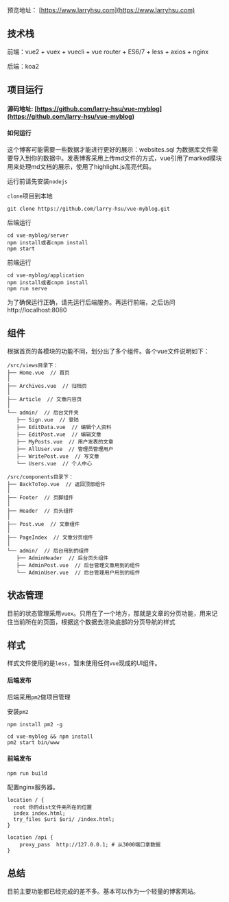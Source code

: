 预览地址： [https://www.larryhsu.com](https://www.larryhsu.com)

## 技术栈

前端：vue2 + vuex + vuecli + vue router + ES6/7 + less + axios + nginx

后端：koa2

## 项目运行

#### 源码地址:  [https://github.com/larry-hsu/vue-myblog](https://github.com/larry-hsu/vue-myblog) 

#### 如何运行

这个博客可能需要一些数据才能进行更好的展示：websites.sql 为数据库文件需要导入到你的数据中。发表博客采用上传md文件的方式，vue引用了marked模块用来处理md文档的展示，使用了highlight.js高亮代码。

运行前请先安装`nodejs`

`clone`项目到本地

```shell
git clone https://github.com/larry-hsu/vue-myblog.git
```

后端运行

```shell
cd vue-myblog/server
npm install或者cnpm install
npm start
```

前端运行

```shell
cd vue-myblog/application
npm install或者cnpm install
npm run serve
```

为了确保运行正确，请先运行后端服务。再运行前端，之后访问 http://localhost:8080

## 组件

根据首页的各模块的功能不同，划分出了多个组件。各个vue文件说明如下：

```shell
/src/views目录下：
├── Home.vue  // 首页
│ 
├── Archives.vue  // 归档页
│   
├── Article  // 文章内容页
│   
└── admin/  // 后台文件夹
   ├── Sign.vue  // 登陆
   ├── EditData.vue  // 编辑个人资料
   ├── EditPost.vue  // 编辑文章
   ├── MyPosts.vue  // 用户发表的文章
   ├── AllUser.vue  // 管理员管理用户
   ├── WritePost.vue  // 写文章
   └── Users.vue  // 个人中心

/src/components目录下：
├── BackToTop.vue  // 返回顶部组件
│   
├── Footer  // 页脚组件
│   
├── Header  // 页头组件
│   
├── Post.vue  // 文章组件
│
├── PageIndex  // 文章分页组件
│
└── admin/  // 后台用到的组件
   ├── AdminHeader  // 后台页头组件
   ├── AdminPost.vue  // 后台管理文章用到的组件
   └── AdminUser.vue  // 后台管理用户用到的组件
```

## 状态管理

目前的状态管理采用`vuex`。只用在了一个地方，那就是文章的分页功能，用来记住当前所在的页面，根据这个数据去渲染底部的分页导航的样式

## 样式

样式文件使用的是`less`，暂未使用任何`vue`现成的UI组件。

#### 后端发布

后端采用`pm2`做项目管理

安装`pm2`

```shell
npm install pm2 -g
```

```
cd vue-myblog && npm install 
pm2 start bin/www
```

#### 前端发布

```
npm run build
```

配置nginx服务器。

   ```
   location / {
     root 你的dist文件夹所在的位置
     index index.html;
     try_files $uri $uri/ /index.html;
   }

   location /api {
       proxy_pass  http://127.0.0.1; # 从3000端口拿数据
   }
   ```

## 总结

目前主要功能都已经完成的差不多。基本可以作为一个轻量的博客网站。